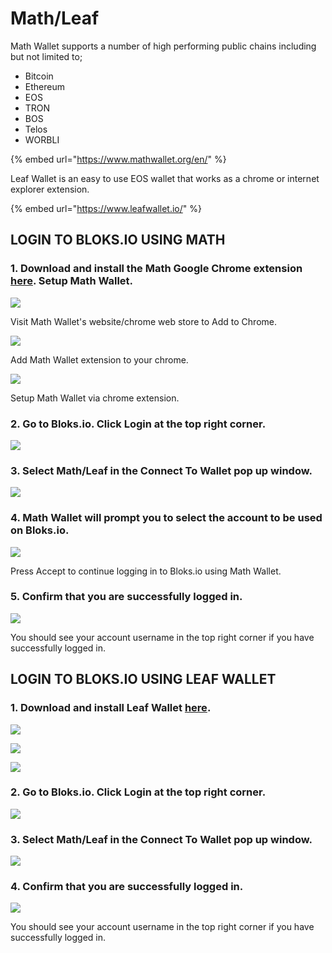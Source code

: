 # Math/Leaf

Math Wallet supports a number of high performing public chains including but not limited to;

* Bitcoin
* Ethereum
* EOS
* TRON
* BOS
* Telos
* WORBLI

{% embed url="https://www.mathwallet.org/en/" %}



Leaf Wallet is an easy to use EOS wallet that works as a chrome or internet explorer extension.

{% embed url="https://www.leafwallet.io/" %}

## LOGIN TO BLOKS.IO USING MATH

### 1. Download and install the Math Google Chrome extension [here](https://chrome.google.com/webstore/detail/math-wallet/afbcbjpbpfadlkmhmclhkeeodmamcflc). Setup Math Wallet.

![](<../../.gitbook/assets/image (49).png>)

Visit Math Wallet's website/chrome web store to Add to Chrome.

![](<../../.gitbook/assets/image (216).png>)

Add Math Wallet extension to your chrome.

![](<../../.gitbook/assets/image (257).png>)

Setup Math Wallet via chrome extension.

### 2. Go to Bloks.io. Click Login at the top right corner.

![](<../../.gitbook/assets/image (57).png>)

### 3. Select Math/Leaf in the Connect To Wallet pop up window.&#x20;

![](<../../.gitbook/assets/image (84).png>)

### 4. Math Wallet will prompt you to select the account to be used on Bloks.io.

![](<../../.gitbook/assets/image (102).png>)

Press Accept to continue logging in to Bloks.io using Math Wallet.

### 5. Confirm that you are successfully logged in.

![](<../../.gitbook/assets/image (81).png>)

You should see your account username in the top right corner if you have successfully logged in.

## LOGIN TO BLOKS.IO USING LEAF WALLET

### 1. Download and install Leaf Wallet [here](https://chrome.google.com/webstore/detail/leafwallet-easy-to-use-eo/cihmoadaighcejopammfbmddcmdekcje?hl=en).&#x20;

![](<../../.gitbook/assets/image (231).png>)

![](<../../.gitbook/assets/image (249).png>)

![](<../../.gitbook/assets/image (248).png>)

### 2. Go to Bloks.io. Click Login at the top right corner.

![](<../../.gitbook/assets/image (57).png>)

### 3. Select Math/Leaf in the Connect To Wallet pop up window.&#x20;

![](<../../.gitbook/assets/image (84).png>)

### 4. Confirm that you are successfully logged in.

![](<../../.gitbook/assets/image (81).png>)

You should see your account username in the top right corner if you have successfully logged in.



